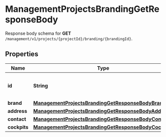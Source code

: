 

# ManagementProjectsBrandingGetResponseBody

Response body schema for **GET** `/management/v1/projects/{projectId}/branding/{brandingId}`.

## Properties

| Name | Type | Description |
|------------ | ------------- | ------------- |
|**id** | **String** | Unique identifier of the brand configuration. |
|**brand** | [**ManagementProjectsBrandingGetResponseBodyBrand**](ManagementProjectsBrandingGetResponseBodyBrand.md) |  |
|**address** | [**ManagementProjectsBrandingGetResponseBodyAddress**](ManagementProjectsBrandingGetResponseBodyAddress.md) |  |
|**contact** | [**ManagementProjectsBrandingGetResponseBodyContact**](ManagementProjectsBrandingGetResponseBodyContact.md) |  |
|**cockpits** | [**ManagementProjectsBrandingGetResponseBodyCockpits**](ManagementProjectsBrandingGetResponseBodyCockpits.md) |  |



